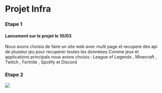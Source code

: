# Projet Infra

### Etape 1

#### Lancement sur le projet le 10/03

Nous avons choisis de faire un site web avec multi page et recupere des api de plusieur jeu pour recuperer toutes les donnéees
Comme jeux et applications principals nous avons choisis :
League of Legends , Minecraft , Twitch , Fortnite , Spotify et Discord

### Etape 2

![](https://i.imgur.com/2Yrwu2i.png)
